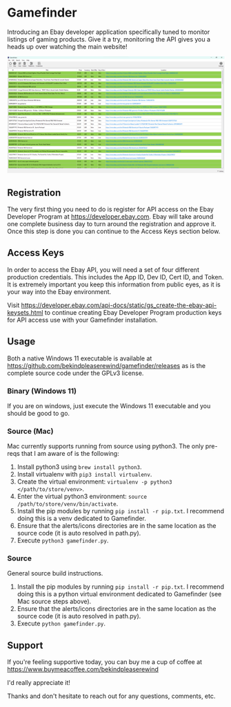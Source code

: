 # Gamefinder
Introducing an Ebay developer application specifically tuned to monitor listings of gaming products.  Give it a try, monitoring the API gives you a heads up over watching the main website!

![Gamefinder Screenshot](https://raw.githubusercontent.com/bekindpleaserewind/gamefinder/main/screenshot.png)

## Registration
The very first thing you need to do is register for API access on the Ebay Developer Program at https://developer.ebay.com.  Ebay will take around one complete business day to turn around the registration and approve it.  Once this step is done you can continue to the Access Keys section below.

## Access Keys
In order to access the Ebay API, you will need a set of four different production credentials.  This includes the App ID, Dev ID, Cert ID, and Token.  It is extremely important you keep this information from public eyes, as it is your way into the Ebay environment.

Visit https://developer.ebay.com/api-docs/static/gs_create-the-ebay-api-keysets.html to continue creating Ebay Developer Program production keys for API access use with your Gamefinder installation.

## Usage
Both a native Windows 11 executable is available at https://github.com/bekindpleaserewind/gamefinder/releases as is the complete source code under the GPLv3 license.

### Binary (Windows 11)
If you are on windows, just execute the Windows 11 executable and you should be good to go.

### Source (Mac)
Mac currently supports running from source using python3.  The only pre-reqs that I am aware of is the following:

1. Install python3 using ```brew install python3```.
2. Install virtualenv with ```pip3 install virtualenv```.
3. Create the virtual environment: ```virtualenv -p python3 </path/to/store/venv>```.
4. Enter the virtual python3 environment: ```source /path/to/store/venv/bin/activate```.
5. Install the pip modules by running ```pip install -r pip.txt```. I recommend doing this is a venv dedicated to Gamefinder.
6. Ensure that the alerts/icons directories are in the same location as the source code (it is auto resolved in path.py).
7. Execute ```python3 gamefinder.py```.

### Source
General source build instructions.

1. Install the pip modules by running ```pip install -r pip.txt```. I recommend doing this is a python virtual environment dedicated to Gamefinder (see Mac source steps above).
2. Ensure that the alerts/icons directories are in the same location as the source code (it is auto resolved in path.py).
3. Execute ```python gamefinder.py```.

## Support
If you're feeling supportive today, you can buy me a cup of coffee at https://www.buymeacoffee.com/bekindpleaserewind

I'd really appreciate it!

Thanks and don't hesitate to reach out for any questions, comments, etc.